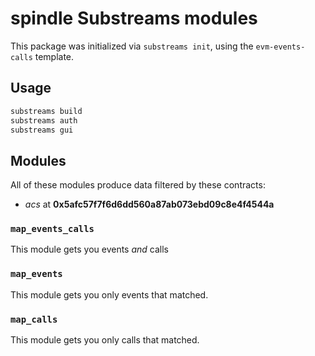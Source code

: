 # spindle Substreams modules

This package was initialized via `substreams init`, using the `evm-events-calls` template.

## Usage

```bash
substreams build
substreams auth
substreams gui
```

## Modules

All of these modules produce data filtered by these contracts:
- _acs_ at **0x5afc57f7f6d6dd560a87ab073ebd09c8e4f4544a**
### `map_events_calls`

This module gets you events _and_ calls


### `map_events`

This module gets you only events that matched.



### `map_calls`

This module gets you only calls that matched.



